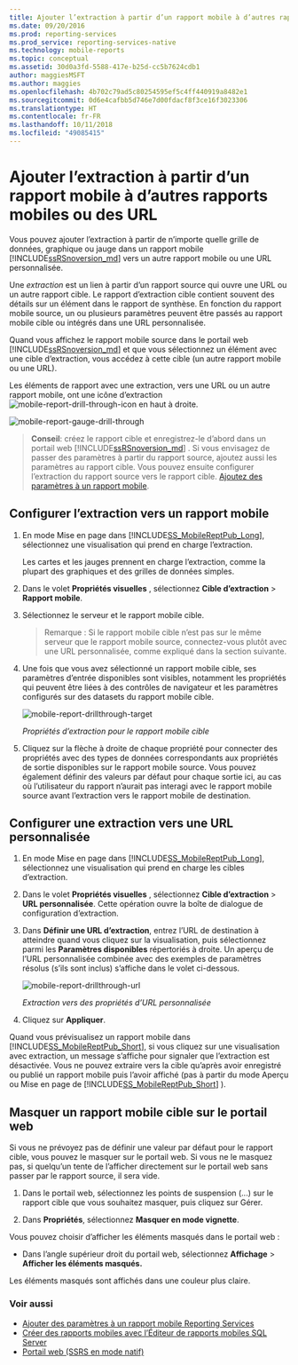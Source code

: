 ```yaml
---
title: Ajouter l’extraction à partir d’un rapport mobile à d’autres rapports mobiles ou des URL| Microsoft Docs
ms.date: 09/20/2016
ms.prod: reporting-services
ms.prod_service: reporting-services-native
ms.technology: mobile-reports
ms.topic: conceptual
ms.assetid: 30d0a3fd-5588-417e-b25d-cc5b7624cdb1
author: maggiesMSFT
ms.author: maggies
ms.openlocfilehash: 4b702c79ad5c80254595ef5c4ff440919a8482e1
ms.sourcegitcommit: 0d6e4cafbb5d746e7d00fdacf8f3ce16f3023306
ms.translationtype: HT
ms.contentlocale: fr-FR
ms.lasthandoff: 10/11/2018
ms.locfileid: "49085415"
---
```

# <a name="add-drillthrough-from-a-mobile-report-to-other-mobile-reports-or-urls"></a>Ajouter l’extraction à partir d’un rapport mobile à d’autres rapports mobiles ou des URL
Vous pouvez ajouter l’extraction à partir de n’importe quelle grille de données, graphique ou jauge dans un rapport mobile [!INCLUDE[ssRSnoversion_md](../../includes/ssrsnoversion-md.md)] vers un autre rapport mobile ou une URL personnalisée. 

Une *extraction*  est un lien à partir d’un rapport source qui ouvre une URL ou un autre rapport cible. Le rapport d’extraction cible contient souvent des détails sur un élément dans le rapport de synthèse. En fonction du rapport mobile source, un ou plusieurs paramètres peuvent être passés au rapport mobile cible ou intégrés dans une URL personnalisée.  
  
Quand vous affichez le rapport mobile source dans le portail web [!INCLUDE[ssRSnoversion_md](../../includes/ssrsnoversion-md.md)] et que vous sélectionnez un élément avec une cible d’extraction, vous accédez à cette cible (un autre rapport mobile ou une URL).  

Les éléments de rapport avec une extraction, vers une URL ou un autre rapport mobile, ont une icône d’extraction ![mobile-report-drill-through-icon](../../reporting-services/mobile-reports/media/mobile-report-drill-through-icon.png) en haut à droite.

![mobile-report-gauge-drill-through](../../reporting-services/mobile-reports/media/mobile-report-gauge-drill-through.png) 

>**Conseil**: créez le rapport cible et enregistrez-le d’abord dans un portail web [!INCLUDE[ssRSnoversion_md](../../includes/ssrsnoversion-md.md)] . Si vous envisagez de passer des paramètres à partir du rapport source, ajoutez aussi les paramètres au rapport cible. Vous pouvez ensuite configurer l’extraction du rapport source vers le rapport cible. [Ajoutez des paramètres à un rapport mobile](../../reporting-services/mobile-reports/add-parameters-to-a-mobile-report-reporting-services.md).
 
## <a name="set-up-drillthrough-to-a-mobile-report"></a>Configurer l’extraction vers un rapport mobile  

1. En mode Mise en page dans [!INCLUDE[SS_MobileReptPub_Long](../../includes/ss-mobilereptpub-long.md)], sélectionnez une visualisation qui prend en charge l’extraction.   

   Les cartes et les jauges prennent en charge l’extraction, comme la plupart des graphiques et des grilles de données simples.
   
2. Dans le volet **Propriétés visuelles** , sélectionnez **Cible d’extraction** > **Rapport mobile**.  
3. Sélectionnez le serveur et le rapport mobile cible.  

   >Remarque : Si le rapport mobile cible n’est pas sur le même serveur que le rapport mobile source, connectez-vous plutôt avec une URL personnalisée, comme expliqué dans la section suivante.  
 
4. Une fois que vous avez sélectionné un rapport mobile cible, ses paramètres d’entrée disponibles sont visibles, notamment les propriétés qui peuvent être liées à des contrôles de navigateur et les paramètres configurés sur des datasets du rapport mobile cible.  

   ![mobile-report-drillthrough-target](../../reporting-services/mobile-reports/media/mobile-report-drillthrough-target.PNG)
   
   *Propriétés d’extraction pour le rapport mobile cible*  
  
5. Cliquez sur la flèche à droite de chaque propriété pour connecter des propriétés avec des types de données correspondants aux propriétés de sortie disponibles sur le rapport mobile source. Vous pouvez également définir des valeurs par défaut pour chaque sortie ici, au cas où l’utilisateur du rapport n’aurait pas interagi avec le rapport mobile source avant l’extraction vers le rapport mobile de destination.  
  
## <a name="set-up-a-drillthrough-to-a-custom-url"></a>Configurer une extraction vers une URL personnalisée  
  
1. En mode Mise en page dans [!INCLUDE[SS_MobileReptPub_Long](../../includes/ss-mobilereptpub-long.md)], sélectionnez une visualisation qui prend en charge les cibles d’extraction.    
2. Dans le volet **Propriétés visuelles** , sélectionnez **Cible d’extraction** > **URL personnalisée**.  Cette opération ouvre la boîte de dialogue de configuration d’extraction.  
  
3. Dans **Définir une URL d’extraction**, entrez l’URL de destination à atteindre quand vous cliquez sur la visualisation, puis sélectionnez parmi les **Paramètres disponibles** répertoriés à droite. Un aperçu de l’URL personnalisée combinée avec des exemples de paramètres résolus (s’ils sont inclus) s’affiche dans le volet ci-dessous.  
  
   ![mobile-report-drillthrough-url](../../reporting-services/mobile-reports/media/mobile-report-drillthrough-url.PNG)
  
   *Extraction vers des propriétés d’URL personnalisée*  
  
4. Cliquez sur **Appliquer**.  

  
Quand vous prévisualisez un rapport mobile dans [!INCLUDE[SS_MobileReptPub_Short](../../includes/ss-mobilereptpub-short.md)], si vous cliquez sur une visualisation avec extraction, un message s’affiche pour signaler que l’extraction est désactivée. Vous ne pouvez extraire vers la cible qu’après avoir enregistré ou publié un rapport mobile puis l’avoir affiché (pas à partir du mode Aperçu ou Mise en page de [!INCLUDE[SS_MobileReptPub_Short](../../includes/ss-mobilereptpub-short.md)] ).  

## <a name="hide-a-target-mobile-report-on-the-web-portal"></a>Masquer un rapport mobile cible sur le portail web
Si vous ne prévoyez pas de définir une valeur par défaut pour le rapport cible, vous pouvez le masquer sur le portail web. Si vous ne le masquez pas, si quelqu’un tente de l’afficher directement sur le portail web sans passer par le rapport source, il sera vide.

1. Dans le portail web, sélectionnez les points de suspension (...) sur le rapport cible que vous souhaitez masquer, puis cliquez sur Gérer.

2. Dans **Propriétés**, sélectionnez **Masquer en mode vignette**.

Vous pouvez choisir d’afficher les éléments masqués dans le portail web : 

* Dans l’angle supérieur droit du portail web, sélectionnez **Affichage** > **Afficher les éléments masqués.** 

Les éléments masqués sont affichés dans une couleur plus claire.
    
### <a name="see-also"></a>Voir aussi  
 
* [Ajouter des paramètres à un rapport mobile Reporting Services](../../reporting-services/mobile-reports/add-parameters-to-a-mobile-report-reporting-services.md)
* [Créer des rapports mobiles avec l’Éditeur de rapports mobiles SQL Server](../../reporting-services/mobile-reports/create-mobile-reports-with-sql-server-mobile-report-publisher.md) 
* [Portail web (SSRS en mode natif)](../../reporting-services/web-portal-ssrs-native-mode.md)

